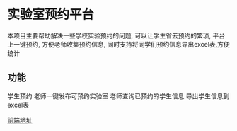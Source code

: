 # 实验室预约平台
本项目主要帮助解决一些学校实验预约的问题, 可以让学生省去预约的繁琐, 平台上一键预约, 方便老师收集预约信息, 同时支持将同学们预约信息导出excel表,方便统计

## 功能
学生预约
老师一键发布可预约实验室
老师查询已预约的学生信息
导出学生信息到excel表

<a href="https://github.com/Ambition6666/laboratory_pre">前端地址</a>
